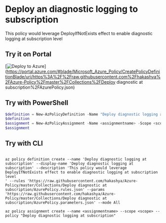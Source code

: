 # Deploy an diagnostic logging to subscription

This policy would leverage DeployIfNotExists effect to enable diagnostic logging at subscription level

## Try it on Portal

[![Deploy to Azure](http://azuredeploy.net/deploybutton.png)](https://portal.azure.com/#blade/Microsoft_Azure_Policy/CreatePolicyDefinitionBlade/uri/https%3A%2F%2Fraw.githubusercontent.com%2Fhakashya%2FAzure-Policy%2Fmaster%2FCollections%2FDeploy diagnostic at subscription%2FAzurePolicy.json)

## Try with PowerShell

````powershell
$definition = New-AzPolicyDefinition -Name "Deploy diagnostic logging at subscription" -DisplayName "Deploy diagnostic logging at subscription" -description "This policy would leverage DeployIfNotExists effect to enable diagnostic logging at subscription level" -Policy 'https://raw.githubusercontent.com/hakashya/Azure-Policy/master/Collections/Deploy diagnostic at subscription/AzurePolicy.rules.json' -Parameter 'https://raw.githubusercontent.com/hakashya/Azure-Policy/master/Collections/Deploy diagnostic at subscription/AzurePolicy.parameters.json' -Mode All
$definition
$assignment = New-AzPolicyAssignment -Name <assignmentname> -Scope <scope> -PolicyDefinition $definition
$assignment 
````

## Try with CLI

````cli

az policy definition create --name 'Deploy diagnostic logging at subscription' --display-name 'Deploy diagnostic logging at subscription' --description 'This policy would leverage DeployIfNotExists effect to enable diagnostic logging at subscription level
' --rules 'https://raw.githubusercontent.com/hakashya/Azure-Policy/master/Collections/Deploy diagnostic at subscription/AzurePolicy.rules.json' --params 'https://raw.githubusercontent.com/hakashya/Azure-Policy/master/Collections/Deploy diagnostic at subscription/AzurePolicy.parameters.json' --mode All

az policy assignment create --name <assignmentname> --scope <scope> --policy "Deploy diagnostic logging at subscription" 

````